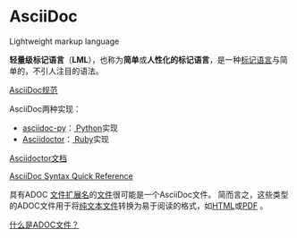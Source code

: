 # AsciiDoc

Lightweight markup language

**轻量级标记语言**（**LML**），也称为**简单**或**人性化的标记语言**，是一种[标记语言](https://en.wikipedia.org/wiki/Markup_language)与简单的，不引人注目的语法。



[AsciiDoc规范](https://projects.eclipse.org/projects/asciidoc.asciidoc-lang)



AsciiDoc两种实现：

- [asciidoc-py](https://asciidoc-py.github.io/)：[ Python](https://en.wikipedia.org/wiki/Python_(programming_language))实现
- [Asciidoctor](https://asciidoctor.org/)：[ Ruby](https://en.wikipedia.org/wiki/Ruby_(programming_language))实现



[Asciidoctor文档](https://docs.asciidoctor.org/home/)

[AsciiDoc Syntax Quick Reference](https://docs.asciidoctor.org/asciidoc/latest/syntax-quick-reference/)



具有ADOC [文件扩展名](https://zhcn.eyewated.com/什么是文件扩展名？/)的[文件](https://zhcn.eyewated.com/什么是文件扩展名？/)很可能是一个AsciiDoc文件。 简而言之，这些类型的ADOC文件用于将[纯文本文件](https://zhcn.eyewated.com/什么是文本文件？/)转换为易于阅读的格式，如[HTML](https://zhcn.eyewated.com/什么是htm或html文件？/)或[PDF](https://zhcn.eyewated.com/什么是pdf文件？/) 。



[什么是ADOC文件？](https://zhcn.eyewated.com/%E4%BB%80%E4%B9%88%E6%98%AFadoc%E6%96%87%E4%BB%B6%EF%BC%9F/)



